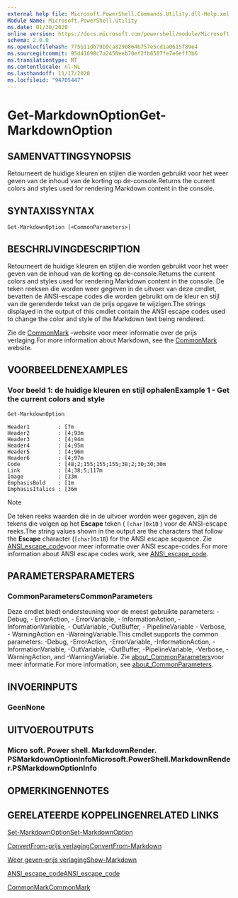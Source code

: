 ```yaml
---
external help file: Microsoft.PowerShell.Commands.Utility.dll-Help.xml
Module Name: Microsoft.PowerShell.Utility
ms.date: 01/30/2020
online version: https://docs.microsoft.com/powershell/module/Microsoft.PowerShell.Utility/Get-MarkdownOption?view=powershell-7.x.0&WT.mc_id=ps-gethelp
schema: 2.0.0
ms.openlocfilehash: 775b11db79b9ca8290864b757e5cd1a0615f89e4
ms.sourcegitcommit: 95d41698c7a2450eeb70ef2fb6507fe7e6eff3b6
ms.translationtype: MT
ms.contentlocale: nl-NL
ms.lasthandoff: 11/17/2020
ms.locfileid: "94705447"
---
```

# <span data-ttu-id="ebad2-101">Get-MarkdownOption</span><span class="sxs-lookup"><span data-stu-id="ebad2-101">Get-MarkdownOption</span></span>

## <span data-ttu-id="ebad2-102">SAMENVATTING</span><span class="sxs-lookup"><span data-stu-id="ebad2-102">SYNOPSIS</span></span>
<span data-ttu-id="ebad2-103">Retourneert de huidige kleuren en stijlen die worden gebruikt voor het weer geven van de inhoud van de korting op de-console.</span><span class="sxs-lookup"><span data-stu-id="ebad2-103">Returns the current colors and styles used for rendering Markdown content in the console.</span></span>

## <span data-ttu-id="ebad2-104">SYNTAXIS</span><span class="sxs-lookup"><span data-stu-id="ebad2-104">SYNTAX</span></span>

```
Get-MarkdownOption [<CommonParameters>]
```

## <span data-ttu-id="ebad2-105">BESCHRIJVING</span><span class="sxs-lookup"><span data-stu-id="ebad2-105">DESCRIPTION</span></span>

<span data-ttu-id="ebad2-106">Retourneert de huidige kleuren en stijlen die worden gebruikt voor het weer geven van de inhoud van de korting op de-console.</span><span class="sxs-lookup"><span data-stu-id="ebad2-106">Returns the current colors and styles used for rendering Markdown content in the console.</span></span> <span data-ttu-id="ebad2-107">De teken reeksen die worden weer gegeven in de uitvoer van deze cmdlet, bevatten de ANSI-escape codes die worden gebruikt om de kleur en stijl van de gerenderde tekst van de prijs opgave te wijzigen.</span><span class="sxs-lookup"><span data-stu-id="ebad2-107">The strings displayed in the output of this cmdlet contain the ANSI escape codes used to change the color and style of the Markdown text being rendered.</span></span>

<span data-ttu-id="ebad2-108">Zie de [CommonMark](https://commonmark.org/) -website voor meer informatie over de prijs verlaging.</span><span class="sxs-lookup"><span data-stu-id="ebad2-108">For more information about Markdown, see the [CommonMark](https://commonmark.org/) website.</span></span>

## <span data-ttu-id="ebad2-109">VOORBEELDEN</span><span class="sxs-lookup"><span data-stu-id="ebad2-109">EXAMPLES</span></span>

### <span data-ttu-id="ebad2-110">Voor beeld 1: de huidige kleuren en stijl ophalen</span><span class="sxs-lookup"><span data-stu-id="ebad2-110">Example 1 - Get the current colors and style</span></span>

```powershell
Get-MarkdownOption
```

```Output
Header1         : [7m
Header2         : [4;93m
Header3         : [4;94m
Header4         : [4;95m
Header5         : [4;96m
Header6         : [4;97m
Code            : [48;2;155;155;155;38;2;30;30;30m
Link            : [4;38;5;117m
Image           : [33m
EmphasisBold    : [1m
EmphasisItalics : [36m
```

> [!NOTE]
> <span data-ttu-id="ebad2-111">De teken reeks waarden die in de uitvoer worden weer gegeven, zijn de tekens die volgen op het **Escape** teken ( `[char]0x1B` ) voor de ANSI-escape reeks.</span><span class="sxs-lookup"><span data-stu-id="ebad2-111">The string values shown in the output are the characters that follow the **Escape** character (`[char]0x1B`) for the ANSI escape sequence.</span></span> <span data-ttu-id="ebad2-112">Zie [ANSI_escape_code](https://en.wikipedia.org/wiki/ANSI_escape_code)voor meer informatie over ANSI escape-codes.</span><span class="sxs-lookup"><span data-stu-id="ebad2-112">For more information about ANSI escape codes work, see [ANSI_escape_code](https://en.wikipedia.org/wiki/ANSI_escape_code).</span></span>

## <span data-ttu-id="ebad2-113">PARAMETERS</span><span class="sxs-lookup"><span data-stu-id="ebad2-113">PARAMETERS</span></span>

### <span data-ttu-id="ebad2-114">CommonParameters</span><span class="sxs-lookup"><span data-stu-id="ebad2-114">CommonParameters</span></span>

<span data-ttu-id="ebad2-115">Deze cmdlet biedt ondersteuning voor de meest gebruikte parameters: -Debug, - ErrorAction, - ErrorVariable, - InformationAction, -InformationVariable, - OutVariable,-OutBuffer, - PipelineVariable - Verbose, - WarningAction en -WarningVariable.</span><span class="sxs-lookup"><span data-stu-id="ebad2-115">This cmdlet supports the common parameters: -Debug, -ErrorAction, -ErrorVariable, -InformationAction, -InformationVariable, -OutVariable, -OutBuffer, -PipelineVariable, -Verbose, -WarningAction, and -WarningVariable.</span></span> <span data-ttu-id="ebad2-116">Zie [about_CommonParameters](https://go.microsoft.com/fwlink/?LinkID=113216)voor meer informatie.</span><span class="sxs-lookup"><span data-stu-id="ebad2-116">For more information, see [about_CommonParameters](https://go.microsoft.com/fwlink/?LinkID=113216).</span></span>

## <span data-ttu-id="ebad2-117">INVOER</span><span class="sxs-lookup"><span data-stu-id="ebad2-117">INPUTS</span></span>

### <span data-ttu-id="ebad2-118">Geen</span><span class="sxs-lookup"><span data-stu-id="ebad2-118">None</span></span>

## <span data-ttu-id="ebad2-119">UITVOER</span><span class="sxs-lookup"><span data-stu-id="ebad2-119">OUTPUTS</span></span>

### <span data-ttu-id="ebad2-120">Micro soft. Power shell. MarkdownRender. PSMarkdownOptionInfo</span><span class="sxs-lookup"><span data-stu-id="ebad2-120">Microsoft.PowerShell.MarkdownRender.PSMarkdownOptionInfo</span></span>

## <span data-ttu-id="ebad2-121">OPMERKINGEN</span><span class="sxs-lookup"><span data-stu-id="ebad2-121">NOTES</span></span>

## <span data-ttu-id="ebad2-122">GERELATEERDE KOPPELINGEN</span><span class="sxs-lookup"><span data-stu-id="ebad2-122">RELATED LINKS</span></span>

[<span data-ttu-id="ebad2-123">Set-MarkdownOption</span><span class="sxs-lookup"><span data-stu-id="ebad2-123">Set-MarkdownOption</span></span>](Set-MarkdownOption.md)

[<span data-ttu-id="ebad2-124">ConvertFrom-prijs verlaging</span><span class="sxs-lookup"><span data-stu-id="ebad2-124">ConvertFrom-Markdown</span></span>](ConvertFrom-Markdown.md)

[<span data-ttu-id="ebad2-125">Weer geven-prijs verlaging</span><span class="sxs-lookup"><span data-stu-id="ebad2-125">Show-Markdown</span></span>](Show-Markdown.md)

[<span data-ttu-id="ebad2-126">ANSI_escape_code</span><span class="sxs-lookup"><span data-stu-id="ebad2-126">ANSI_escape_code</span></span>](https://en.wikipedia.org/wiki/ANSI_escape_code)

[<span data-ttu-id="ebad2-127">CommonMark</span><span class="sxs-lookup"><span data-stu-id="ebad2-127">CommonMark</span></span>](https://commonmark.org/)

